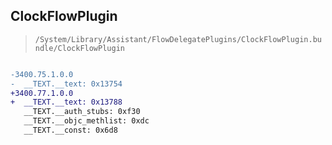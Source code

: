 ## ClockFlowPlugin

> `/System/Library/Assistant/FlowDelegatePlugins/ClockFlowPlugin.bundle/ClockFlowPlugin`

```diff

-3400.75.1.0.0
-  __TEXT.__text: 0x13754
+3400.77.1.0.0
+  __TEXT.__text: 0x13788
   __TEXT.__auth_stubs: 0xf30
   __TEXT.__objc_methlist: 0xdc
   __TEXT.__const: 0x6d8

```
